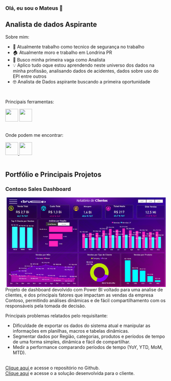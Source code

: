 ### Olá, eu sou o Mateus 👋

## Analista de dados Aspirante

Sobre mim:

- 🔭 Atualmente trabalho como tecnico de segurança no trabalho
- 🏠 Atualmente moro e trabalho em Londrina PR
- 🌱 Busco minha primeira vaga como Analista
- 💡 Aplico tudo oque estou aprendendo neste universo dos dados na minha profissão, analisando dados de acidentes, dados sobre uso do EPI entre outros
- 🤓 Analista de Dados aspirante buscando a primeira oportunidade

<br>

Principais ferramentas:

<div>
  <img height="40" width="40" src="https://github.com/BruceFonseca/Portfolio/blob/main/linguagens/sql.png?raw=true">
  <img height="40" width="40" src="https://github.com/BruceFonseca/Portfolio/blob/main/linguagens/power%20bi.png?raw=true">  
</div>

<br>

Onde podem me encontrar:

<div>
  <a href="https://www.instagram.com/mateusquina/?next=%2F">
    <img height="40" width="40" src="https://github.com/BruceFonseca/Portfolio/blob/main/social%20icons/instagram.png?raw=true">
  </a>
  <a href="https://www.linkedin.com/in/mateus-de-lima-quina-4a699b295/">
    <img height="40" width="40" src="https://github.com/BruceFonseca/Portfolio/blob/main/social%20icons/linkedin.png?raw=true">
  </a>
</div>

<br>

## Portfólio e Principais Projetos
### Contoso Sales Dashboard
<img align="right" width="500"  src="https://github.com/MateusQuina/ProjetoClientes01/blob/main/Imagens/Dashboad02.png?raw=true">
Projeto de dashboard devolvido com Power BI voltado para uma analise de clientes, e dos principais fatores que impactam as vendas da empresa Contoso, permitindo análises dinâmicas e de fácil compartilhamento com os responsáveis pela tomada de decisão. <br>

Principais problemas relatados pelo requisitante: <br>
- Dificuldade de exportar os dados do sistema atual e manipular as informações em planilhas, macros e tabelas dinâmicas. <br>
- Segmentar dados  por Região, categorias, produtos e períodos de tempo de uma forma simples, dinâmica e fácil de compartilhar.<br>
- Medir a performance comparando períodos de tempo (YoY, YTD, MoM, MTD).
<br>
<a href= "https://github.com/MateusQuina/ProjetoClientes01"> Clique aqui </a> e acesse o repositório no Github.
<br>
<a href="https://app.powerbi.com/view?r=eyJrIjoiN2RlNjcxODUtZDQ2NC00YWMzLWI0OGUtNGE4N2M4ODc3YTAzIiwidCI6IjUwZTI0ZTMwLWQyM2QtNDhkOC05NGQ0LWNkNmMzYTI2ODU0OCJ9" target="_blank">Clique aqui</a> e acesse o a solução desenvolvida para o cliente.

